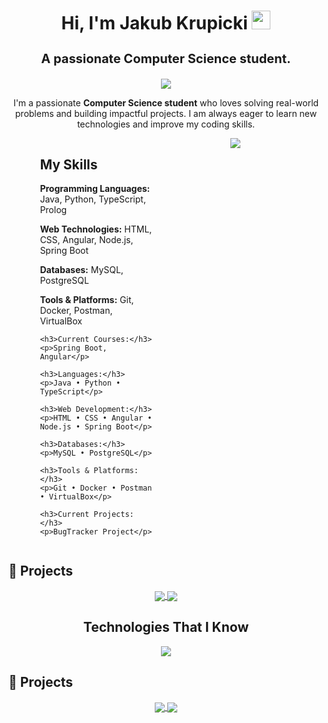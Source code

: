 <h1 align="center">Hi, I'm Jakub Krupicki <img width="30px" src="https://raw.githubusercontent.com/iampavangandhi/iampavangandhi/master/gifs/Hi.gif"></h1>
<h3 align="center" style="font-size: 20px;">A passionate Computer Science student.</h3>

<p align="center">
  <a href="https://github.com/DenverCoder1/readme-typing-svg">
    <img src="https://readme-typing-svg.herokuapp.com/?font=IBM+Plex+Sans&color=abcdef&size=20&lines=Welcome+to+my+GitHub+Profile!;I'm+a+3rd+year+Computer+Science+student;"/>
  </a>
</p>

<p align="center">
  I'm a passionate <strong>Computer Science student</strong> who loves solving real-world problems and building impactful projects. I am always eager to learn new technologies and improve my coding skills.
</p>

<div style="display: flex; justify-content: space-between; padding: 0 10%;">

  <!-- Left side: My Skills -->
  <div style="width: 45%; padding-right: 20px;">
    <h2>My Skills</h2>
    <p><strong>Programming Languages:</strong> Java, Python, TypeScript, Prolog</p>
    <p><strong>Web Technologies:</strong> HTML, CSS, Angular, Node.js, Spring Boot</p>
    <p><strong>Databases:</strong> MySQL, PostgreSQL</p>
    <p><strong>Tools & Platforms:</strong> Git, Docker, Postman, VirtualBox</p>

    <h3>Current Courses:</h3>
    <p>Spring Boot, Angular</p>

    <h3>Languages:</h3>
    <p>Java • Python • TypeScript</p>

    <h3>Web Development:</h3>
    <p>HTML • CSS • Angular • Node.js • Spring Boot</p>

    <h3>Databases:</h3>
    <p>MySQL • PostgreSQL</p>

    <h3>Tools & Platforms:</h3>
    <p>Git • Docker • Postman • VirtualBox</p>

    <h3>Current Projects:</h3>
    <p>BugTracker Project</p>
  </div>

  <!-- Right side: GitHub Stats -->
  <div style="width: 45%; text-align: center;">
    <img src="https://github-readme-stats.vercel.app/api/top-langs/?username=JAQBKRU&theme=dark&hide_border=false&include_all_commits=false&count_private=false&layout=compact" />
  </div>

</div>

<!-- Section for Projects -->
## 🚀 Projects
<div align="center">
  <a href="https://github.com/JAQBKRU/PROJECT_1">
    <img align="center" src="https://github-readme-stats.vercel.app/api/pin/?username=JAQBKRU&repo=PROJECT_1&theme=tokyonight" />
  </a> 
  <a href="https://github.com/JAQBKRU/PROJECT_2">
    <img align="center" src="https://github-readme-stats.vercel.app/api/pin/?username=JAQBKRU&repo=PROJECT_2&theme=tokyonight" />
  </a> 
</div>


<div align="center">
  <h2>Technologies That I Know</h2>
  <p>
    <a href="https://skillicons.dev">
      <img src="https://skillicons.dev/icons?i=angular,bootstrap,c,cpp,css,docker,fastapi,git,idea,js,php,postman,postgres,pycharm,py,react,spring,unity,ubuntu,java,github,html,linux,mysql,vscode=14" />
    </a>
  </p>
</div>

## 🚀 Projects
<div align="center">
  <a href="https://github.com/JAQBKRU/PROJECT_1">
    <img align="center" src="https://github-readme-stats.vercel.app/api/pin/?username=JAQBKRU&repo=PROJECT_1&theme=tokyonight" />
  </a> 
  <a href="https://github.com/JAQBKRU/PROJECT_2">
    <img align="center" src="https://github-readme-stats.vercel.app/api/pin/?username=JAQBKRU&repo=PROJECT_2&theme=tokyonight" />
  </a> 
</div>
